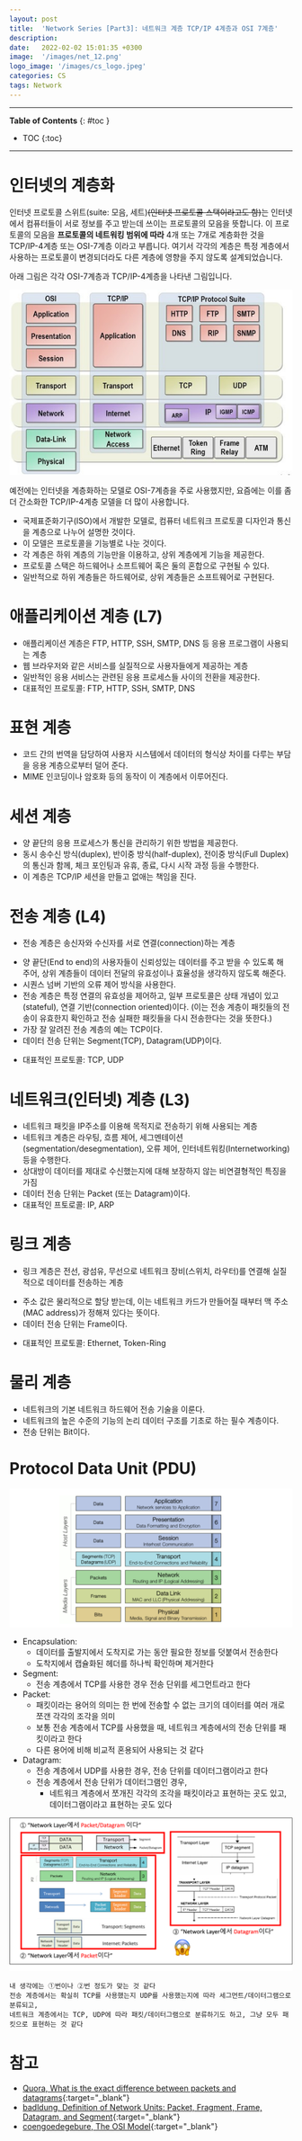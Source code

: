 ```yaml
---
layout: post
title:  'Network Series [Part3]: 네트워크 계층 TCP/IP 4계층과 OSI 7계층'
description: 
date:   2022-02-02 15:01:35 +0300
image:  '/images/net_12.png'
logo_image: '/images/cs_logo.jpeg'
categories: CS
tags: Network
---
```


---
**Table of Contents**
{: #toc }
*  TOC
{:toc}
---

# 인터넷의 계층화 

인터넷 프로토콜 스위트(suite: 모음, 세트)~~(인터넷 프로토콜 스택이라고도 함)~~는 인터넷에서 컴퓨터들이 서로 정보를 주고 받는데 쓰이는 프로토콜의 모음을 뜻합니다. 이 프로토콜의 모음을 **프로토콜의 네트워킹 범위에 따라** 4개 또는 7개로 계층화한 것을 TCP/IP-4계층 또는 OSI-7계층 이라고 부릅니다. 여기서 각각의 계층은 특정 계층에서 사용하는 프로토콜이 변경되더라도 다른 계층에 영향을 주지 않도록 설계되었습니다.  

아래 그림은 각각 OSI-7계층과 TCP/IP-4계층을 나타낸 그림입니다.  

![](/images/osi-7-layer.png)  

예전에는 인터넷을 계층화하는 모델로 OSI-7계층을 주로 사용했지만, 요즘에는 이를 좀 더 간소화한 TCP/IP-4계층 모델을 더 많이 사용합니다. 

 * 국제표준화기구(ISO)에서 개발한 모델로, 컴퓨터 네트워크 프로토콜 디자인과 통신을 계층으로 나누어 설명한 것이다.
 * 이 모델은 프로토콜을 기능별로 나눈 것이다. 
 * 각 계층은 하위 계층의 기능만을 이용하고, 상위 계층에게 기능을 제공한다. 
 * 프로토콜 스택은 하드웨어나 소프트웨어 혹은 둘의 혼합으로 구현될 수 있다. 
 * 일반적으로 하위 계층들은 하드웨어로, 상위 계층들은 소프트웨어로 구현된다.

# 애플리케이션 계층 (L7)

- 애플리케이션 계층은 FTP, HTTP, SSH, SMTP, DNS 등 응용 프로그램이 사용되는 계층
- 웹 브라우저와 같은 서비스를 실질적으로 사용자들에게 제공하는 계층
- 일반적인 응용 서비스는 관련된 응용 프로세스들 사이의 전환을 제공한다. 
- 대표적인 프로토콜: FTP, HTTP, SSH, SMTP, DNS

# 표현 계층
* 코드 간의 번역을 담당하여 사용자 시스템에서 데이터의 형식상 차이를 다루는 부담을 응용 계층으로부터 덜어 준다. 
* MIME 인코딩이나 암호화 등의 동작이 이 계층에서 이루어진다. 

# 세션 계층
* 양 끝단의 응용 프로세스가 통신을 관리하기 위한 방법을 제공한다. 
* 동시 송수신 방식(duplex), 반이중 방식(half-duplex), 전이중 방식(Full Duplex)의 통신과 함께, 체크 포인팅과 유휴, 종료, 다시 시작 과정 등을 수행한다. 
* 이 계층은 TCP/IP 세션을 만들고 없애는 책임을 진다.


# 전송 계층 (L4)

- 전송 계층은 송신자와 수신자를 서로 연결(connection)하는 계층
* 양 끝단(End to end)의 사용자들이 신뢰성있는 데이터를 주고 받을 수 있도록 해 주어, 상위 계층들이 데이터 전달의 유효성이나 효율성을 생각하지 않도록 해준다. 
* 시퀀스 넘버 기반의 오류 제어 방식을 사용한다. 
* 전송 계층은 특정 연결의 유효성을 제어하고, 일부 프로토콜은 상태 개념이 있고(stateful), 연결 기반(connection oriented)이다. (이는 전송 계층이 패킷들의 전송이 유효한지 확인하고 전송 실패한 패킷들을 다시 전송한다는 것을 뜻한다.) 
* 가장 잘 알려진 전송 계층의 예는 TCP이다.
* 데이터 전송 단위는 Segment(TCP), Datagram(UDP)이다.
- 대표적인 프로토콜: TCP, UDP

# 네트워크(인터넷) 계층 (L3)

- 네트워크 패킷을 IP주소를 이용해 목적지로 전송하기 위해 사용되는 계층
- 네트워크 계층은 라우팅, 흐름 제어, 세그멘테이션(segmentation/desegmentation), 오류 제어, 인터네트워킹(Internetworking) 등을 수행한다. 
- 상대방이 데이터를 제대로 수신했는지에 대해 보장하지 않는 비연결형적인 특징을 가짐
- 데이터 전송 단위는 Packet (또는 Datagram)이다.
- 대표적인 프토로콜: IP, ARP

# 링크 계층

- 링크 계층은 전선, 광섬유, 무선으로 네트워크 장비(스위치, 라우터)를 연결해 실질적으로 데이터를 전송하는 계층
* 주소 값은 물리적으로 할당 받는데, 이는 네트워크 카드가 만들어질 때부터 맥 주소(MAC address)가 정해져 있다는 뜻이다. 
* 데이터 전송 단위는 Frame이다. 
- 대표적인 프로토콜: Ethernet, Token-Ring

# 물리 계층

* 네트워크의 기본 네트워크 하드웨어 전송 기술을 이룬다. 
* 네트워크의 높은 수준의 기능의 논리 데이터 구조를 기초로 하는 필수 계층이다.
* 전송 단위는 Bit이다.

# Protocol Data Unit (PDU)

![](/images/pdu_1.png)
- Encapsulation:
  - 데이터를 출발지에서 도착지로 가는 동안 필요한 정보를 덧붙여서 전송한다
  - 도착지에서 캡슐화된 헤더를 하나씩 확인하며 제거한다
- Segment:
  - 전송 계층에서 TCP를 사용한 경우 전송 단위를 세그먼트라고 한다
- Packet:
  - 패킷이라는 용어의 의미는 한 번에 전송할 수 없는 크기의 데이터를 여러 개로 쪼갠 각각의 조각을 의미
  - 보통 전송 계층에서 TCP를 사용했을 때, 네트워크 계층에서의 전송 단위를 패킷이라고 한다
  - 다른 용어에 비해 비교적 혼용되어 사용되는 것 같다
- Datagram:
  - 전송 계층에서 UDP를 사용한 경우, 전송 단위를 데이터그램이라고 한다
  - 전송 계층에서 전송 단위가 데이터그램인 경우, 
    - 네트워크 계층에서 쪼개진 각각의 조각을 패킷이라고 표현하는 곳도 있고, 데이터그램이라고 표현하는 곳도 있다

![](/images/pdu_2.png)

```
내 생각에는 ①번이나 ②번 정도가 맞는 것 같다
전송 계층에서는 확실히 TCP를 사용했는지 UDP를 사용했는지에 따라 세그먼트/데이터그램으로 분류되고,
네트워크 계층에서는 TCP, UDP에 따라 패킷/데이터그램으로 분류하기도 하고, 그냥 모두 패킷으로 표현하는 것 같다
```

# 참고

- [Quora, What is the exact difference between packets and datagrams](https://www.quora.com/What-is-the-exact-difference-between-packets-and-datagrams-that-are-used-in-communication-networks){:target="_blank"} 
- [badldung, Definition of Network Units: Packet, Fragment, Frame, Datagram, and Segment](https://www.baeldung.com/cs/networking-packet-fragment-frame-datagram-segment){:target="_blank"} 
- [coengoedegebure, The OSI Model](https://www.coengoedegebure.com/osi-model/){:target="_blank"} 
